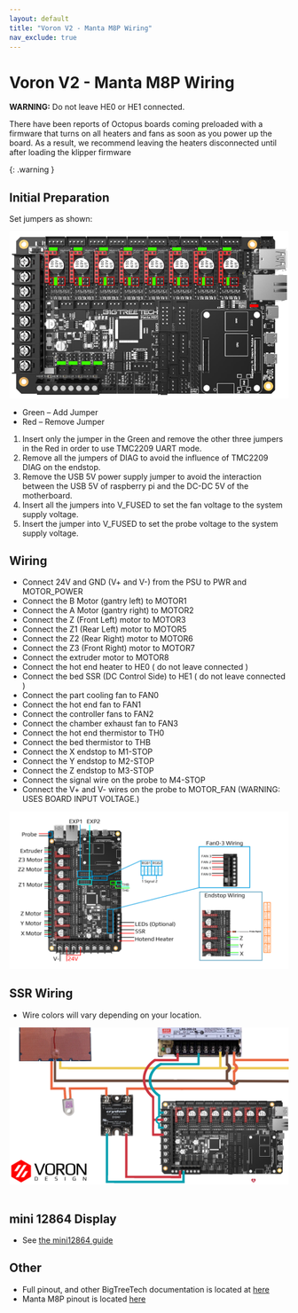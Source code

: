 ```yaml
---
layout: default
title: "Voron V2 - Manta M8P Wiring"
nav_exclude: true
---
```


# Voron V2 - Manta M8P Wiring

<div><b>WARNING:</b>  Do not leave HE0 or HE1 connected.
 <p>There have been reports of Octopus boards coming preloaded with a firmware that turns on all heaters and fans as soon as you power up the board.  As a result, we recommend leaving the heaters disconnected until after loading the klipper firmware</p></div>
{: .warning }

## Initial Preparation 

Set jumpers as shown:

![](./images/m8p-initial-preparation.png)

* Green – Add Jumper
* Red – Remove Jumper 
1. Insert only the jumper in the Green and remove the other three jumpers in the Red in order to use TMC2209 UART mode.
2. Remove all the jumpers of DIAG to avoid the influence of TMC2209 DIAG on the endstop.
3. Remove the USB 5V power supply jumper to avoid the interaction between the USB 5V of raspberry pi and the DC-DC 5V of the motherboard.
4. Insert all the jumpers into V_FUSED to set the fan voltage to the system supply voltage.
5. Insert the jumper into V_FUSED to set the probe voltage to the system supply voltage.

## Wiring


* Connect 24V and GND (V+ and V-) from the PSU to PWR and MOTOR_POWER 
* Connect the B Motor (gantry left) to MOTOR1
* Connect the A Motor (gantry right) to MOTOR2
* Connect the Z (Front Left) motor to MOTOR3 
* Connect the Z1 (Rear Left) motor to MOTOR5
* Connect the Z2 (Rear Right) motor to MOTOR6
* Connect the Z3 (Front Right) motor to MOTOR7
* Connect the extruder motor to MOTOR8
* Connect the hot end heater to HE0  ( do not leave connected )
* Connect the bed SSR (DC Control Side) to HE1 ( do not leave connected )
* Connect the part cooling fan to FAN0
* Connect the hot end fan to FAN1
* Connect the controller fans to FAN2
* Connect the chamber exhaust fan to  FAN3
* Connect the hot end thermistor to TH0
* Connect the bed thermistor to THB
* Connect the X endstop to M1-STOP
* Connect the Y endstop to M2-STOP
* Connect the Z endstop to M3-STOP
* Connect the signal wire on the probe to M4-STOP
* Connect the V+ and V- wires on the probe to MOTOR_FAN (WARNING: USES BOARD INPUT VOLTAGE.) 

![](./images/M8P_V2_Wiring.png)

## SSR Wiring

* Wire colors will vary depending on your location.


![](./images/M8P-ssr-wiring.png)
<br>
<br>
## mini 12864 Display
* See [the mini12864 guide](./mini12864_klipper_guide.md)

## Other
* Full pinout, and other BigTreeTech documentation is located at [here](https://github.com/bigtreetech/Manta-M8P) 
* Manta M8P pinout is located [here](https://github.com/bigtreetech/Manta-M8P/blob/master/Hardware/BIGTREETECH%20MANTA%20M8P%20V1.0%20PinOut.png)

